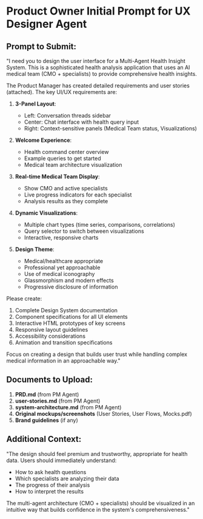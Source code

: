 # Product Owner Initial Prompt for UX Designer Agent

## Prompt to Submit:

"I need you to design the user interface for a Multi-Agent Health Insight System. This is a sophisticated health analysis application that uses an AI medical team (CMO + specialists) to provide comprehensive health insights.

The Product Manager has created detailed requirements and user stories (attached). The key UI/UX requirements are:

1. **3-Panel Layout**:
   - Left: Conversation threads sidebar
   - Center: Chat interface with health query input
   - Right: Context-sensitive panels (Medical Team status, Visualizations)

2. **Welcome Experience**: 
   - Health command center overview
   - Example queries to get started
   - Medical team architecture visualization

3. **Real-time Medical Team Display**:
   - Show CMO and active specialists
   - Live progress indicators for each specialist
   - Analysis results as they complete

4. **Dynamic Visualizations**:
   - Multiple chart types (time series, comparisons, correlations)
   - Query selector to switch between visualizations
   - Interactive, responsive charts

5. **Design Theme**:
   - Medical/healthcare appropriate
   - Professional yet approachable
   - Use of medical iconography
   - Glassmorphism and modern effects
   - Progressive disclosure of information

Please create:
1. Complete Design System documentation
2. Component specifications for all UI elements  
3. Interactive HTML prototypes of key screens
4. Responsive layout guidelines
5. Accessibility considerations
6. Animation and transition specifications

Focus on creating a design that builds user trust while handling complex medical information in an approachable way."

## Documents to Upload:

1. **PRD.md** (from PM Agent)
2. **user-stories.md** (from PM Agent)
3. **system-architecture.md** (from PM Agent)
4. **Original mockups/screenshots** (User Stories, User Flows, Mocks.pdf)
5. **Brand guidelines** (if any)

## Additional Context:

"The design should feel premium and trustworthy, appropriate for health data. Users should immediately understand:
- How to ask health questions
- Which specialists are analyzing their data
- The progress of their analysis
- How to interpret the results

The multi-agent architecture (CMO + specialists) should be visualized in an intuitive way that builds confidence in the system's comprehensiveness."